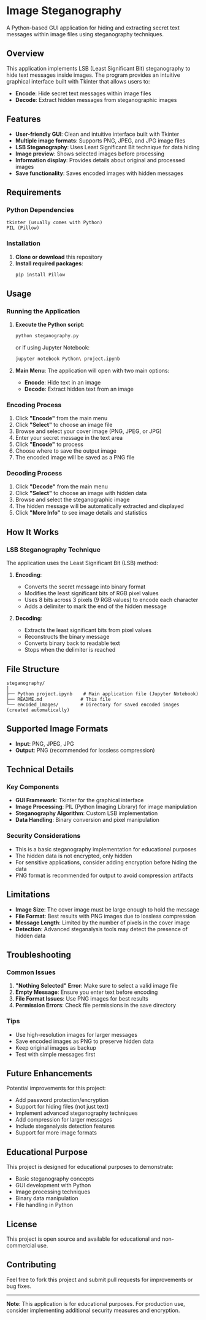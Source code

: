 # Image Steganography

A Python-based GUI application for hiding and extracting secret text messages within image files using steganography techniques.

## Overview

This application implements LSB (Least Significant Bit) steganography to hide text messages inside images. The program provides an intuitive graphical interface built with Tkinter that allows users to:

- **Encode**: Hide secret text messages within image files
- **Decode**: Extract hidden messages from steganographic images

## Features

- **User-friendly GUI**: Clean and intuitive interface built with Tkinter
- **Multiple image formats**: Supports PNG, JPEG, and JPG image files
- **LSB Steganography**: Uses Least Significant Bit technique for data hiding
- **Image preview**: Shows selected images before processing
- **Information display**: Provides details about original and processed images
- **Save functionality**: Saves encoded images with hidden messages

## Requirements

### Python Dependencies
```
tkinter (usually comes with Python)
PIL (Pillow)
```

### Installation

1. **Clone or download** this repository
2. **Install required packages**:
   ```bash
   pip install Pillow
   ```

## Usage

### Running the Application

1. **Execute the Python script**:
   ```bash
   python steganography.py
   ```
   or if using Jupyter Notebook:
   ```bash
   jupyter notebook Python\ project.ipynb
   ```

2. **Main Menu**: The application will open with two main options:
   - **Encode**: Hide text in an image
   - **Decode**: Extract hidden text from an image

### Encoding Process

1. Click **"Encode"** from the main menu
2. Click **"Select"** to choose an image file
3. Browse and select your cover image (PNG, JPEG, or JPG)
4. Enter your secret message in the text area
5. Click **"Encode"** to process
6. Choose where to save the output image
7. The encoded image will be saved as a PNG file

### Decoding Process

1. Click **"Decode"** from the main menu
2. Click **"Select"** to choose an image with hidden data
3. Browse and select the steganographic image
4. The hidden message will be automatically extracted and displayed
5. Click **"More Info"** to see image details and statistics

## How It Works

### LSB Steganography Technique

The application uses the Least Significant Bit (LSB) method:

1. **Encoding**:
   - Converts the secret message into binary format
   - Modifies the least significant bits of RGB pixel values
   - Uses 8 bits across 3 pixels (9 RGB values) to encode each character
   - Adds a delimiter to mark the end of the hidden message

2. **Decoding**:
   - Extracts the least significant bits from pixel values
   - Reconstructs the binary message
   - Converts binary back to readable text
   - Stops when the delimiter is reached

## File Structure

```
steganography/
│
├── Python project.ipynb    # Main application file (Jupyter Notebook)
├── README.md              # This file
└── encoded_images/        # Directory for saved encoded images (created automatically)
```

## Supported Image Formats

- **Input**: PNG, JPEG, JPG
- **Output**: PNG (recommended for lossless compression)

## Technical Details

### Key Components

- **GUI Framework**: Tkinter for the graphical interface
- **Image Processing**: PIL (Python Imaging Library) for image manipulation
- **Steganography Algorithm**: Custom LSB implementation
- **Data Handling**: Binary conversion and pixel manipulation

### Security Considerations

- This is a basic steganography implementation for educational purposes
- The hidden data is not encrypted, only hidden
- For sensitive applications, consider adding encryption before hiding the data
- PNG format is recommended for output to avoid compression artifacts

## Limitations

- **Image Size**: The cover image must be large enough to hold the message
- **File Format**: Best results with PNG images due to lossless compression
- **Message Length**: Limited by the number of pixels in the cover image
- **Detection**: Advanced steganalysis tools may detect the presence of hidden data

## Troubleshooting

### Common Issues

1. **"Nothing Selected" Error**: Make sure to select a valid image file
2. **Empty Message**: Ensure you enter text before encoding
3. **File Format Issues**: Use PNG images for best results
4. **Permission Errors**: Check file permissions in the save directory

### Tips

- Use high-resolution images for larger messages
- Save encoded images as PNG to preserve hidden data
- Keep original images as backup
- Test with simple messages first

## Future Enhancements

Potential improvements for this project:

- Add password protection/encryption
- Support for hiding files (not just text)
- Implement advanced steganography techniques
- Add compression for larger messages
- Include steganalysis detection features
- Support for more image formats

## Educational Purpose

This project is designed for educational purposes to demonstrate:
- Basic steganography concepts
- GUI development with Python
- Image processing techniques
- Binary data manipulation
- File handling in Python

## License

This project is open source and available for educational and non-commercial use.

## Contributing

Feel free to fork this project and submit pull requests for improvements or bug fixes.

---

**Note**: This application is for educational purposes. For production use, consider implementing additional security measures and encryption.
